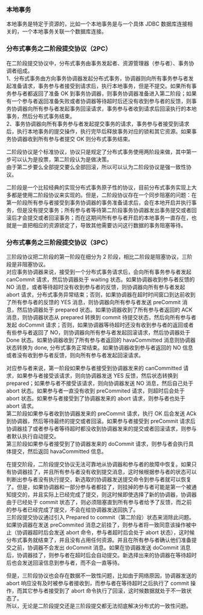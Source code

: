 
### 本地事务
本地事务是特定于资源的，比如一个本地事务是与一个具体 JDBC 数据库连接相关的，一个本地事务关联一个数据库连接。

### 分布式事务之二阶段提交协议（2PC）
在二阶段提交协议中，分布式事务由事务发起者、资源管理器（参与者）、事务协调者组成。  
1、分布式事务由方向事务协调器发起分布式事务，协调器则向所有事务参与者发起准备请求，事务参与者接受到请求后，执行本地事务，但是不提交。如果所有事务参与者都返回了准备 OK 到事务协调器，则事务协调器准备进入第二阶段；如果有一个参与者返回准备失败或者协调器等待超时后还没有收到参与者的反馈，则事务协调器向所有参与者发起事务回滚请求，事务参与者收到请求后回滚执行的本地事务，然后分布式事务结束。  
2、事务协调器向所有事务参与者发起提交事务的请求，事务参与者接受到请求后，执行本地事务的提交操作，执行完毕后释放事务对应的锁和其它资源。如果事务协调器收到所有参与者提交 OK 则分布式事务结束。  

二阶段协议是个标准协议，协议只是规定了分布式事务使用两阶段来做，其中第一步可以认为是投票，第二阶段认为是做决策。  
由于第二步要么全部提交要么全部回滚，所以可以认为二阶段协议是强一致性协议。  

二阶段是一个比较经典的实现分布式事务原子性的协议，目前分布式事务实现上大多都是使用二阶段协议来实现的。但是，二阶段协议存在一个同步阻塞的问题：在第一阶段所有参与者接受到事务协调器的事务准备请求后，会在本地开启并执行事务，但是没有提交事务；所有参与者等待第二阶段事务协调器发出事务提交或者回滚后才会提交或者回滚事务；而在这期间所有参与者开启的本地事务一直存在，也就是一直把相应的资源锁定了，导致其他需要访问这行数据的事务阻塞等待。

### 分布式事务之三阶段提交协议（3PC）
三阶段协议把二阶段的第一阶段在细分为 2 阶段，相比二阶段是阻塞协议，三阶段是非阻塞协议。  
对应事务协调器来说，接受到一个分布式事务请求后，会向所有事务参与者发起 canCommit 请求，然后协调器处于 waiting 状态。如果协调器收到参与者反馈的 NO 消息，或者等待超时没有收到参与者的反馈，则协调器向所有参与者发起 abort 请求，分布式事务异常结束；否则，如果协调器在超时时间窗口到达前收到了所有参与者的反馈的 YES 消息，则协调器向所有参与者发送 preCommit 消息，然后协调器处于 prepared 状态。如果协调器收到了所有参与者返回的 ACK 消息，则协调器状态从 prepared 转换到 commit 待提交状态，然后向所有参与者发起 doCommit 请求；否则，如果协调器等待超时还没有收到参与者的返回或者有些参与者返回了 NO，则协调器向所有参与者发起回滚请求，然后协调器处于 Done 状态。如果协调器收到了所有参与者返回的 havaCommitted 消息则协调器状态转换为 done, 分布式事务正常结束。如果协调器收到参与者返回的 NO 信息或者没有收到参与者反馈，则向所有参与者发起回滚请求。  

对应参与者来说，第一阶段如果参与者接受到协调器发来的 canCommitted 请求，如果参与者接受该请求，则向协调器发送 YES 反馈，然后状态转换到 prepared；如果参与者不接受该请求，则向协调器发送 NO 消息，然后自己处于 abort 状态。如果参与者一直没有收到 preCommited 请求，则超时后会处于 abort 状态。如果参与者接受到了协调器发来的 abort 请求，则参与者也处于 abort 请求。  
第二阶段如果参与者收到协调器发来的 preCommit 请求，执行 OK 后会发送 ACk 到协调器，然后等待最终的提交或者回滚。如果参与者接受到 preCommit 请求后协调器挂了或者参与者等待超时都没收到协调器发来的提交或者回滚请求，则参与者默认执行自动提交。  
第三阶段如果参与者接受到了协调器发来的 doCommit 请求，则参与者会执行具体提交，然后返回 havaCommitted 信息。  

在提交阶段，二阶段提交协议无法可靠地从协调器和参与者的故障中恢复。如果只有协调器挂了，并且所有参与者没有收到提交消息，这时候根据参与者的状态可以判断出参与者没有执行提交，新选取的协调器发送提交命令到参与者就可以恢复了。但是，如果协调器和一部分参与者都挂了，则挂掉的参与者可能是第一个被通知提交的，并且实际上已经完成了提交，则这时候即使选择了新的协调器，协调器由于已经处于 commit 状态了，则必须阻塞直到所有参与者给予了反馈，而之前的参与者已经完成了提交，不会在给协调器发送回执了。  
三阶段提交协议通过引入 Prepared to commit（第二阶段）状态来消除此问题。如果协调器在发送 preCommited 消息之前挂了，则参与者将一致同意该操作被中止（协调器超时后会发送 abort 命令，参与者超时后会处于 abort 状态），这时候分布式事务就结束了，并且没有占用任何资源。并且在所有参与者确认他们准备提交之前，协调器不会发出 doCommit 消息。如果在协调器发送 doCommit 消息后，协调器挂了，则参与者在超时后会自动提交。新选择出来的协调器在等待超时后也会发送回滚信息到参与者，而不会一直等待。  

但是，三阶段协议也会存在数据不一致性问题，比如由于网络原因，协调器发送的 abort 响应没有及时被参与者接收到，而参与者在等待超时之后执行了 commit 操作，而其它参与者接受到了 abort 命令执行了回滚，这时候数据就处于不一致状态了。  
所以，无论是二阶段提交还是三阶段提交都无法彻底解决分布式的一致性问题。  


